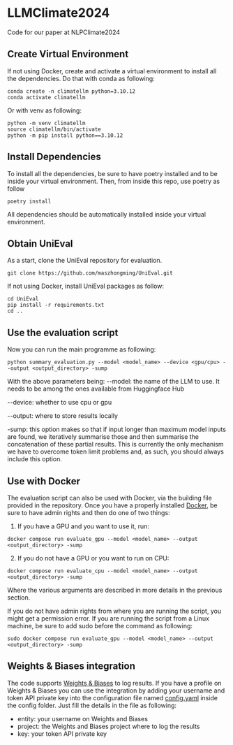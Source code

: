 # LLMClimate2024
Code for our paper at NLPClimate2024

## Create Virtual Environment
If not using Docker, create and activate a virtual environment to install all the dependencies.
Do that with conda as following:
```
conda create -n climatellm python=3.10.12
conda activate climatellm
```

Or with venv as following:
```
python -m venv climatellm
source climatellm/bin/activate
python -m pip install python==3.10.12
```

## Install Dependencies
To install all the dependencies, be sure to have poetry installed and to be inside your virtual environment. Then, from inside this repo, use poetry as follow
```
poetry install
```
All dependencies should be automatically installed inside your virtual environment.

## Obtain UniEval
As a start, clone the UniEval repository for evaluation.
```
git clone https://github.com/maszhongming/UniEval.git
```

If not using Docker, install UniEval packages as follow:
```
cd UniEval
pip install -r requirements.txt
cd ..
```

## Use the evaluation script
Now you can run the main programme as following:
```
python summary_evaluation.py --model <model_name> --device <gpu/cpu> --output <output_directory> -sump
```
With  the above parameters being:
--model: the name of the LLM to use. It needs to be among the ones available from Huggingface Hub

--device: whether to use cpu or gpu

--output: where to store results locally

-sump: this option makes so that if input longer than maximum model inputs are found, we iteratively summarise those and then summarise the concatenation of these partial results. This is currently the only mechanism we have to overcome token limit problems and, as such, you should always include this option.

## Use with Docker
The evaluation script can also be used with Docker, via the building file provided in the repository. Once you have a properly installed [Docker](https://www.docker.com/get-started/), be sure to have admin rights and then do one of two things:

1) If you have a GPU and you want to use it, run:
```
docker compose run evaluate_gpu --model <model_name> --output <output_directory> -sump
```

2) If you do not have a GPU or you want to run on CPU:
```
docker compose run evaluate_cpu --model <model_name> --output <output_directory> -sump
```

Where the various arguments are described in more details in the previous section.

If you do not have admin rights from where you are running the script, you might get a permission error. If you are running the script from a Linux machine, be sure to add sudo before the command as following:
```
sudo docker compose run evaluate_gpu --model <model_name> --output <output_directory> -sump
```

## Weights & Biases integration
The code supports [Weights & Biases](https://wandb.ai/site) to log results. If you have a profile on Weights & Biases you can use the integration by adding your username and token API private key into the configuration file named [config.yaml](config/config.yaml) inside the config folder. Just fill the details in the file as following:
- entity: your username on Weights and Biases
- project: the Weights and Biases project where to log the results
- key: your token API private key

